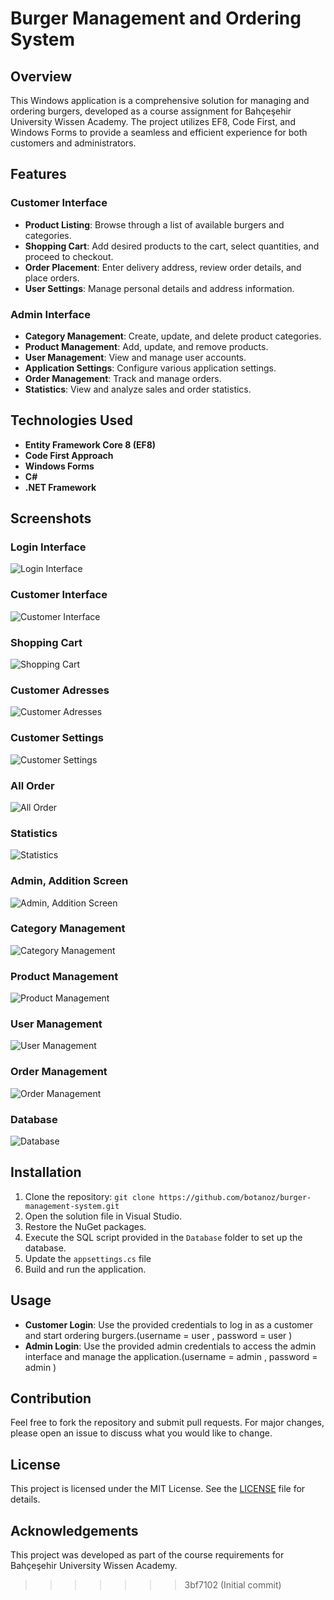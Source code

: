 # Burger Management and Ordering System

## Overview

This Windows application is a comprehensive solution for managing and ordering burgers, developed as a course assignment for Bahçeşehir University Wissen Academy. The project utilizes EF8, Code First, and Windows Forms to provide a seamless and efficient experience for both customers and administrators.

## Features

### Customer Interface

- **Product Listing**: Browse through a list of available burgers and categories.
- **Shopping Cart**: Add desired products to the cart, select quantities, and proceed to checkout.
- **Order Placement**: Enter delivery address, review order details, and place orders.
- **User Settings**: Manage personal details and address information.

### Admin Interface

- **Category Management**: Create, update, and delete product categories.
- **Product Management**: Add, update, and remove products.
- **User Management**: View and manage user accounts.
- **Application Settings**: Configure various application settings.
- **Order Management**: Track and manage orders.
- **Statistics**: View and analyze sales and order statistics.

## Technologies Used

- **Entity Framework Core 8 (EF8)**
- **Code First Approach**
- **Windows Forms**
- **C#**
- **.NET Framework**

## Screenshots

### Login Interface
![Login Interface](screenshot/applogin.PNG)

### Customer Interface
![Customer Interface](screenshot/appmenu.PNG)

### Shopping Cart
![Shopping Cart](screenshot/appcarts.PNG)

### Customer Adresses
![Customer Adresses](screenshot/appcarts.PNG)

### Customer Settings
![Customer Settings](screenshot/appsetings.PNG)

### All Order
![All Order](screenshot/apporders.PNG)

### Statistics
![Statistics](screenshot/panelgenel.PNG)

### Admin, Addition Screen
![Admin, Addition Screen](screenshot/paneladds.PNG)

### Category Management
![Category Management](screenshot/panelcat.PNG)

### Product Management
![Product Management](screenshot/panelproducts.PNG)

### User Management
![User Management](screenshot/panelusers.PNG)

### Order Management
![Order Management](screenshot/panelorders.PNG)

### Database
![Database](screenshot/Database_Diagram.PNG)


## Installation

1. Clone the repository: `git clone https://github.com/botanoz/burger-management-system.git`
2. Open the solution file in Visual Studio.
3. Restore the NuGet packages.
4. Execute the SQL script provided in the `Database` folder to set up the database.
5. Update the `appsettings.cs` file
6. Build and run the application.
   
## Usage

- **Customer Login**: Use the provided credentials to log in as a customer and start ordering burgers.(username = user , password = user )
- **Admin Login**: Use the provided admin credentials to access the admin interface and manage the application.(username = admin , password = admin )

## Contribution

Feel free to fork the repository and submit pull requests. For major changes, please open an issue to discuss what you would like to change.

## License

This project is licensed under the MIT License. See the [LICENSE](LICENSE) file for details.

## Acknowledgements

This project was developed as part of the course requirements for Bahçeşehir University Wissen Academy.
>>>>>>> 3bf7102 (Initial commit)
